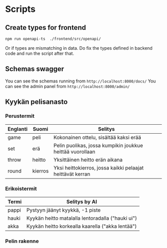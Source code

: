 # Scripts

## Create types for frontend

`npm run openapi-ts  ./frontend/src/openapi/`

Or if types are mismatching in data. Do fix the types defined in backend code and run the script after that.

## Schemas swagger

You can see the schemas running from `http://localhost:8000/docs/`
You can see the admin panel from `http://localhost:8000/admin/`

## Kyykän pelisanasto

### Perustermit

| Englanti | Suomi   | Selitys                                                    |
| -------- | ------- | ---------------------------------------------------------- |
| game     | peli    | Kokonainen ottelu, sisältää kaksi erää                     |
| set      | erä     | Pelin puolikas, jossa kumpikin joukkue heittää vuorollaan  |
| throw    | heitto  | Yksittäinen heitto erän aikana                             |
| round    | kierros | Yksi heittokierros, jossa kaikki pelaajat heittävät kerran |

### Erikoistermit

| Termi | Selitys by AI                                     |
| ----- | ------------------------------------------------- |
| pappi | Pystyyn jäänyt kyykkä, -1 piste                   |
| hauki | Kyykän heitto matalalla lentoradalla ("hauki ui") |
| akka  | Kyykän heitto korkealla kaarella ("akka lentää")  |

### Pelin rakenne
